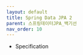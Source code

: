 ```yaml
---
layout: default
title: Spring Data JPA 2
parent: 스프링데이터JPA_백기선
nav_order: 10
---
```


- Specification
